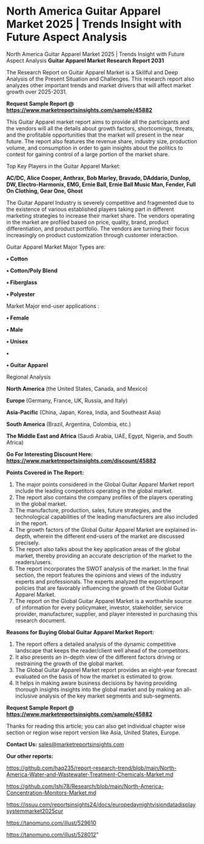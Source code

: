 # North America Guitar Apparel Market 2025 | Trends Insight with Future Aspect Analysis
North America Guitar Apparel Market 2025 | Trends Insight with Future Aspect Analysis
<strong>Guitar Apparel Market Research Report 2031</strong>

The Research Report on Guitar Apparel Market is a Skillful and Deep Analysis of the Present Situation and Challenges. This research report also analyzes other important trends and market drivers that will affect market growth over 2025-2031.

<strong>Request Sample Report @ <a href=https://www.marketreportsinsights.com/sample/45882>https://www.marketreportsinsights.com/sample/45882</a></strong>

This Guitar Apparel market report aims to provide all the participants and the vendors will all the details about growth factors, shortcomings, threats, and the profitable opportunities that the market will present in the near future. The report also features the revenue share, industry size, production volume, and consumption in order to gain insights about the politics to contest for gaining control of a large portion of the market share.

Top Key Players in the Guitar Apparel Market:

<strong>AC/DC, Alice Cooper, Anthrax, Bob Marley, Bravado, DAddario, Dunlop, DW, Electro-Harmonix, EMG, Ernie Ball, Ernie Ball Music Man, Fender, Full On Clothing, Gear One, Ghost</strong>

The Guitar Apparel Industry is severely competitive and fragmented due to the existence of various established players taking part in different marketing strategies to increase their market share. The vendors operating in the market are profiled based on price, quality, brand, product differentiation, and product portfolio. The vendors are turning their focus increasingly on product customization through customer interaction.

Guitar Apparel Market Major Types are:

<strong>•  Cotton

•  Cotton/Poly Blend

•  Fiberglass

•  Polyester</strong>

Market Major end-user applications :

<strong>•  Female

•  Male

•  Unisex

•  

•  Guitar Apparel</strong>

Regional Analysis

</u><strong><b>North America</b></strong> (the United States, Canada, and Mexico)

<strong><b>Europe </b></strong>(Germany, France, UK, Russia, and Italy)

<strong><b>Asia-Pacific</b></strong> (China, Japan, Korea, India, and Southeast Asia)

<strong><b>South America</b></strong> (Brazil, Argentina, Colombia, etc.)

<strong><b>The Middle East and Africa</b></strong> (Saudi Arabia, UAE, Egypt, Nigeria, and South Africa)

<strong>Go For Interesting Discount Here: <a href=https://www.marketreportsinsights.com/discount/45882>https://www.marketreportsinsights.com/discount/45882</a></strong>

<strong>Points Covered in The Report:</strong>
<ol>
  <li>The major points considered in the Global Guitar Apparel Market report include the leading competitors operating in the global market.</li>
  <li>The report also contains the company profiles of the players operating in the global market.</li>
  <li>The manufacture, production, sales, future strategies, and the technological capabilities of the leading manufacturers are also included in the report.</li>
  <li>The growth factors of the Global Guitar Apparel Market are explained in-depth, wherein the different end-users of the market are discussed precisely.</li>
  <li>The report also talks about the key application areas of the global market, thereby providing an accurate description of the market to the readers/users.</li>
  <li>The report incorporates the SWOT analysis of the market. In the final section, the report features the opinions and views of the industry experts and professionals. The experts analyzed the export/import policies that are favorably influencing the growth of the Global Guitar Apparel Market.</li>
  <li>The report on the Global Guitar Apparel Market is a worthwhile source of information for every policymaker, investor, stakeholder, service provider, manufacturer, supplier, and player interested in purchasing this research document.</li>
</ol>
<strong>Reasons for Buying Global Guitar Apparel Market Report:</strong>

<ol>
  <li>The report offers a detailed analysis of the dynamic competitive landscape that keeps the reader/client well ahead of the competitors.</li>
  <li>It also presents an in-depth view of the different factors driving or restraining the growth of the global market.</li>
  <li>The Global Guitar Apparel Market report provides an eight-year forecast evaluated on the basis of how the market is estimated to grow.</li>
  <li>It helps in making aware business decisions by having providing thorough insights insights into the global market and by making an all-inclusive analysis of the key market segments and sub-segments.</li>
</ol>
<strong>Request Sample Report @ <a href=https://www.marketreportsinsights.com/sample/45882>https://www.marketreportsinsights.com/sample/45882</a></strong>


Thanks for reading this article; you can also get individual chapter wise section or region wise report version like Asia, United States, Europe.

<strong>Contact Us:</strong>
sales@marketreportsinsights.com

<strong>Our other reports:</strong>

<a href=https://github.com/haq235/report-research-trend/blob/main/North-America-Water-and-Wastewater-Treatment-Chemicals-Market.md>https://github.com/haq235/report-research-trend/blob/main/North-America-Water-and-Wastewater-Treatment-Chemicals-Market.md</a>

<a href=https://github.com/Ishi78/Research/blob/main/North-America-Concentration-Monitors-Market.md>https://github.com/Ishi78/Research/blob/main/North-America-Concentration-Monitors-Market.md</a>

<a href=https://issuu.com/reportsinsights24/docs/europedaynightvisiondatadisplaysystemmarket2025cur>https://issuu.com/reportsinsights24/docs/europedaynightvisiondatadisplaysystemmarket2025cur</a>

<a href=https://tanomuno.com/illust/529610>https://tanomuno.com/illust/529610</a>

<a href=https://tanomuno.com/illust/528012>https://tanomuno.com/illust/528012</a>"
